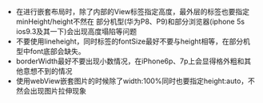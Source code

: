 - 在进行<View>嵌套布局时，除了内部的View标签指定高度，最外层的标签也要指定minHeight/height不然在
  部分机型(华为P8、P9)和部分浏览器(iphone 5s ios9.3及其一下)会出现高度塌陷等问题
- 不要使用lineheight，同时<Text>标签的fontSize最好不要与height相等，在部分机型中font底部会缺失。
- borderWidth最好不要出现小数情况，在iPhone6p、7p上会显得格外粗和其他意想不到的情况
- 使用webView嵌套图片的时候除了width:100%同时也要指定height:auto，不然会出现图片拉伸现象
